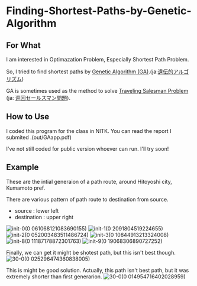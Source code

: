 # Finding-Shortest-Paths-by-Genetic-Algorithm

## For What 

I am interested in Optimazation Problem, Especially Shortest Path Problem. 

So, I tried to find shortest paths by  [Genetic Algorithm (GA)](https://en.wikipedia.org/wiki/Genetic_algorithm).(ja:[遺伝的アルゴリズム](https://ja.wikipedia.org/wiki/%E9%81%BA%E4%BC%9D%E7%9A%84%E3%82%A2%E3%83%AB%E3%82%B4%E3%83%AA%E3%82%BA%E3%83%A0))


GA is sometimes used as the method to solve 
[Traveling Salesman Problem](https://en.wikipedia.org/wiki/Travelling_salesman_problem)
(ja: [巡回セールスマン問題](https://ja.wikipedia.org/wiki/%E5%B7%A1%E5%9B%9E%E3%82%BB%E3%83%BC%E3%83%AB%E3%82%B9%E3%83%9E%E3%83%B3%E5%95%8F%E9%A1%8C)).


## How to Use
I coded this program for the class in NITK.
You can read the report I submited .(out/GAapp.pdf)

I've not still coded for public version whoever can run.
I'll try soon!

## Example 

These are the intial generaion of a path route, around Hitoyoshi city, Kumamoto pref.

There are various pattern of path route to destination from source.

* source : lower left
* destination : upper right


![init-0(0 061068121083690155)](https://user-images.githubusercontent.com/72023343/153434609-b876194e-ff4a-4bed-877e-b261b6bb7635.png)
![init-1(0 2091804519224655)](https://user-images.githubusercontent.com/72023343/153436764-213a65f8-7855-4f8f-addc-dec98e6172c9.png)
![init-2(0 052003483511486724)](https://user-images.githubusercontent.com/72023343/153436766-7dcb520d-98b4-4f4a-b7c7-a14cbd2a3712.png)
![init-3(0 10844913213324008)](https://user-images.githubusercontent.com/72023343/153436767-8001c1cb-5a8d-46f6-9f84-f696eb9facbe.png)
![init-8(0 11187178872301763)](https://user-images.githubusercontent.com/72023343/153436768-62290c18-1d98-4705-b44e-4dc673c63ce0.png)
![init-9(0 19068306890727252)](https://user-images.githubusercontent.com/72023343/153436770-c3f7d88b-095d-4faa-a24e-c5aaa6434ec1.png)

Finally, we can get it might be shotest path, but this isn't best though.
![30-0(0 025296474360838005)](https://user-images.githubusercontent.com/72023343/153437800-3e75a151-04d2-42cd-84f5-38b34bc34832.png)


This is might be good solution. Actually, this path isn't best path, but it was extremely shorter than first generarion.
![30-0(0 014954716402028959)](https://user-images.githubusercontent.com/72023343/153438390-e0dd7e5e-ab81-4f46-829f-9736976a4702.png)



